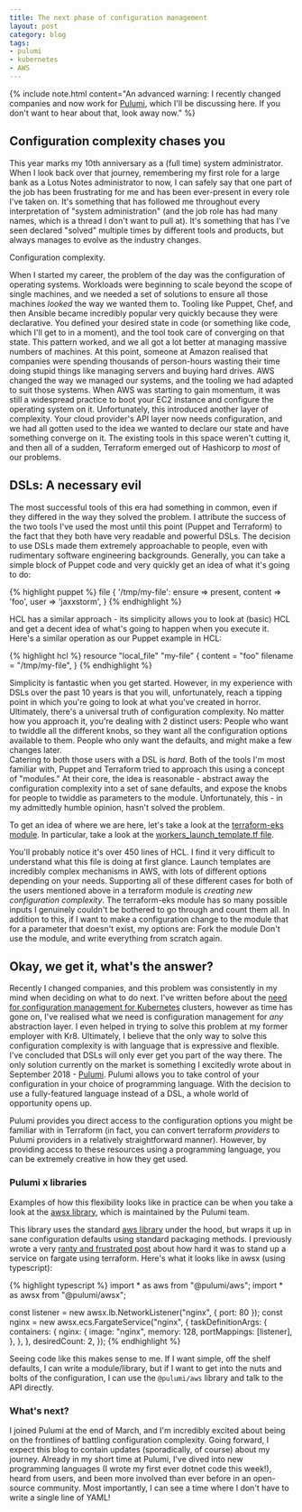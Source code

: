 ```yaml
---
title: The next phase of configuration management
layout: post
category: blog
tags:
- pulumi
- kubernetes
- AWS
---
```



{% include note.html content="An advanced warning: I recently changed companies and now work for [Pulumi](https://pulumi.com), which I'll be discussing here. If you don't want to hear about that, look away now." %}

## Configuration complexity chases you

This year marks my 10th anniversary as a (full time) system administrator. When I look back over that journey, remembering my first role for a large bank as a Lotus Notes administrator to now, I can safely say that one part of the job has been frustrating for me and has been ever-present in every role I've taken on. It's something that has followed me throughout every interpretation of "system administration" (and the job role has had many names, which is a thread I don't want to pull at). It's something that has I've seen declared "solved" multiple times by different tools and products, but always manages to evolve as the industry changes.

Configuration complexity.

When I started my career, the problem of the day was the configuration of operating systems. Workloads were beginning to scale beyond the scope of single machines, and we needed a set of solutions to ensure all those machines _looked_ the way we wanted them to. Tooling like Puppet, Chef, and then Ansible became incredibly popular very quickly because they were declarative. You defined your desired state in code (or something like code, which I'll get to in a moment), and the tool took care of converging on that state. This pattern worked, and we all got a lot better at managing massive numbers of machines.
At this point, someone at Amazon realised that companies were spending thousands of person-hours wasting their time doing stupid things like managing servers and buying hard drives. AWS changed the way we managed our systems, and the tooling we had adapted to suit those systems. When AWS was starting to gain momentum, it was still a widespread practice to boot your EC2 instance and configure the operating system on it.
Unfortunately, this introduced another layer of complexity. Your cloud provider's API layer now needs configuration, and we had all gotten used to the idea we wanted to declare our state and have something converge on it. The existing tools in this space weren't cutting it, and then all of a sudden, Terraform emerged out of Hashicorp to _most_ of our problems.

## DSLs: A necessary evil

The most successful tools of this era had something in common, even if they differed in the way they solved the problem. I attribute the success of the two tools I've used the most until this point (Puppet and Terraform) to the fact that they both have very readable and powerful DSLs. The decision to use DSLs made them extremely approachable to people, even with rudimentary software engineering backgrounds. Generally, you can take a simple block of Puppet code and very quickly get an idea of what it's going to do:

{% highlight puppet %}
  file { '/tmp/my-file':
    ensure  => present,
    content => 'foo',
    user    => 'jaxxstorm',
  }
{% endhighlight %}

HCL has a similar approach - its simplicity allows you to look at (basic) HCL and get a decent idea of what's going to happen when you execute it. Here's a similar operation as our Puppet example in HCL:

{% highlight hcl %}
resource "local_file" "my-file" {
    content     = "foo"
    filename = "/tmp/my-file",
}
{% endhighlight %}

Simplicity is fantastic when you get started. However, in my experience with DSLs over the past 10 years is that you will, unfortunately, reach a tipping point in which you're going to look at what you've created in horror. 
Ultimately, there's a universal truth of configuration complexity. No matter how you approach it, you're dealing with 2 distinct users:
People who want to twiddle all the different knobs, so they want all the configuration options available to them.
People who only want the defaults, and might make a few changes later.  
Catering to both those users with a DSL is _hard_. Both of the tools I'm most familiar with, Puppet and Terraform tried to approach this using a concept of "modules." At their core, the idea is reasonable - abstract away the configuration complexity into a set of sane defaults, and expose the knobs for people to twiddle as parameters to the module. Unfortunately, this - in my admittedly humble opinion, hasn't solved the problem. 

To get an idea of where we are here, let's take a look at the [terraform-eks module](https://github.com/terraform-aws-modules/terraform-aws-eks). In particular, take a look at the [workers_launch_template.tf file](https://github.com/terraform-aws-modules/terraform-aws-eks/blob/master/workers_launch_template.tf).

You'll probably notice it's over 450 lines of HCL. I find it very difficult to understand what this file is doing at first glance. Launch templates are incredibly complex mechanisms in AWS, with lots of different options depending on your needs. Supporting all of these different cases for both of the users mentioned above in a terraform module is _creating new configuration complexity_. The terraform-eks module has so many possible inputs I genuinely couldn't be bothered to go through and count them all. In addition to this, if I want to make a configuration change to the module that for a parameter that doesn't exist, my options are:
Fork the module
Don't use the module, and write everything from scratch again.

## Okay, we get it, what's the answer?

Recently I changed companies, and this problem was consistently in my mind when deciding on what to do next. I've written before about the [need for configuration management for Kubernetes](https://leebriggs.co.uk/blog/2018/05/08/kubernetes-config-mgmt.html) clusters, however as time has gone on, I've realised what we need is configuration management for _any_ abstraction layer. I even helped in trying to solve this problem at my former employer with Kr8.
Ultimately, I believe that the only way to solve this configuration complexity is with language that is expressive and flexible. I've concluded that DSLs will only ever get you part of the way there.
The only solution currently on the market is something I excitedly wrote about in September 2018 - [Pulumi](https://www.pulumi.com/).
Pulumi allows you to take control of your configuration in your choice of programming language. With the decision to use a fully-featured language instead of a DSL, a whole world of opportunity opens up. 

Pulumi provides you direct access to the configuration options you might be familiar with in Terraform (in fact, you can convert terraform _providers_ to Pulumi providers in a relatively straightforward manner). However, by providing access to these resources using a programming language, you can be extremely creative in how they get used.

### Pulumi x libraries

Examples of how this flexibility looks like in practice can be when you take a look at the [awsx library](https://github.com/pulumi/pulumi-awsx), which is maintained by the Pulumi team.

This library uses the standard [aws library](https://github.com/pulumi/pulumi-aws) under the hood, but wraps it up in sane configuration defaults using standard packaging methods. I previously wrote a very [ranty and frustrated post](https://leebriggs.co.uk/blog/2019/04/13/the-fargate-illusion.html) about how hard it was to stand up a service on fargate using terraform. Here's what it looks like in awsx (using typescript):

{% highlight typescript %}
import * as aws from "@pulumi/aws";
import * as awsx from "@pulumi/awsx";

const listener = new awsx.lb.NetworkListener("nginx", { port: 80 });
const nginx = new awsx.ecs.FargateService("nginx", {
    taskDefinitionArgs: {
        containers: {
            nginx: {
                image: "nginx",
                memory: 128,
                portMappings: [listener],
            },
        },
    },
    desiredCount: 2,
});
{% endhighlight %}

Seeing code like this makes sense to me. If I want simple, off the shelf defaults, I can write a module/library, but if I want to get into the nuts and bolts of the configuration, I can use the `@pulumi/aws` library and talk to the API directly. 

### What's next?

I joined Pulumi at the end of March, and I'm incredibly excited about being on the frontlines of battling configuration complexity. Going forward, I expect this blog to contain updates (sporadically, of course) about my journey. Already in my short time at Pulumi, I've dived into new programming languages (I wrote my first ever dotnet code this week!), heard from users, and been more involved than ever before in an open-source community. Most importantly, I can see a time where I don't have to write a single line of YAML!